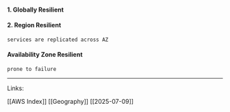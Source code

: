 

#### 1. Globally Resilient


#### 2. Region Resilient
	services are replicated across AZ 


#### Availability Zone Resilient
	prone to failure 






---
Links:

[[AWS Index]]
[[Geography]]
[[2025-07-09]]